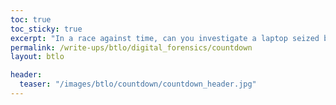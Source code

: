 ```yaml
---
toc: true
toc_sticky: true
excerpt: "In a race against time, can you investigate a laptop seized by law enforcement to identify if a bomb threat is real or a hoax? "
permalink: /write-ups/btlo/digital_forensics/countdown
layout: btlo

header:
  teaser: "/images/btlo/countdown/countdown_header.jpg"
---
```

